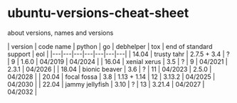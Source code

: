 # ubuntu-versions-cheat-sheet
about versions, names and versions

| version | code name | python | go | debhelper | tox | end of standard support | eol |
|---|---|---|---|---|---|---|
| 14.04 | trusty tahr | 2.7.5 + 3.4 | ? | 9 | 1.6.0 | 04/2019 | 04/2024 |
| 16.04 | xenial xerus | 3.5 | ? | 9 | 04/2021 | 2.3.1 | 04/2026 |
| 18.04 | bionic beaver | 3.6 | ? | 11 | 04/2023 | 2.5.0 | 04/2028 |
| 20.04 | focal fossa | 3.8 | 1.13 + 1.14 | 12 | 3.13.2 | 04/2025 | 04/2030 |
| 22.04 | jammy jellyfish | 3.10 | ? | 13 | 3.21.4 | 04/2027 | 04/2032 |

